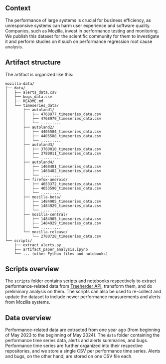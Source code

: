 ## Context

The performance of large systems is crucial for business efficiency, as unresponsive systems can harm user experience and software quality. Companies, such as Mozilla, invest in performance testing and monitoring. We publish this dataset for the scientific community for them to investigate it and perform studies on it such on performance regression root cause analysis.


## Artifact structure


The artifact is organized like this: 

```
mozilla-data/
├── data/
│   ├── alerts_data.csv
│   ├── bugs_data.csv
│   ├── README.md
│   └── timeseries_data/
│       ├── autoland1/
│       │   ├── 4768977_timeseries_data.csv
│       │   ├── 4768979_timeseries_data.csv
│       │   └── .........
│       ├── autoland2/
│       │   ├── 4405584_timeseries_data.csv
│       │   ├── 4405588_timeseries_data.csv
│       │   └── .........
│       ├── autoland3/
│       │   ├── 3780010_timeseries_data.csv
│       │   ├── 3780011_timeseries_data.csv
│       │   └── .........
│       ├── autoland4/
│       │   ├── 1468481_timeseries_data.csv
│       │   ├── 1468482_timeseries_data.csv
│       │   └── .........
│       ├── firefox-android/
│       │   ├── 4653372_timeseries_data.csv
│       │   ├── 4653590_timeseries_data.csv
│       │   └── .........
│       ├── mozilla-beta/
│       │   ├── 1484905_timeseries_data.csv
│       │   ├── 1484929_timeseries_data.csv
│       │   └── .........
│       ├── mozilla-central/
│       │   ├── 1484905_timeseries_data.csv
│       │   ├── 1484929_timeseries_data.csv
│       │   └── .........
│       └── mozilla-release/
│           └── 2780728_timeseries_data.csv
└── scripts/
    ├── extract_alerts.py
    ├── artifact_paper_analysis.ipynb
    └── ... (other Python files and notebooks)
```


## Scripts overview

The `scripts` folder contains scripts and notebooks respectively to extract performance-related data from [Treeherder API](https://treeherder.mozilla.org/docs/), transform them, and do preliminary analysis on them. The scripts can also be used to re-collect and update the dataset to include newer performance measurements and alerts from Mozilla systems.



## Data overview

Performance-related data are extracted from one year ago (from beginning of May 2023 to the beginning of May 2024). The `data` folder containing the performance time series data, alerts and alerts summaries, and bugs. Performance time series are further organized into their respective repositories, and we store a single CSV per performance time series. Alerts and bugs, on the other hand, are stored on one CSV file each.  